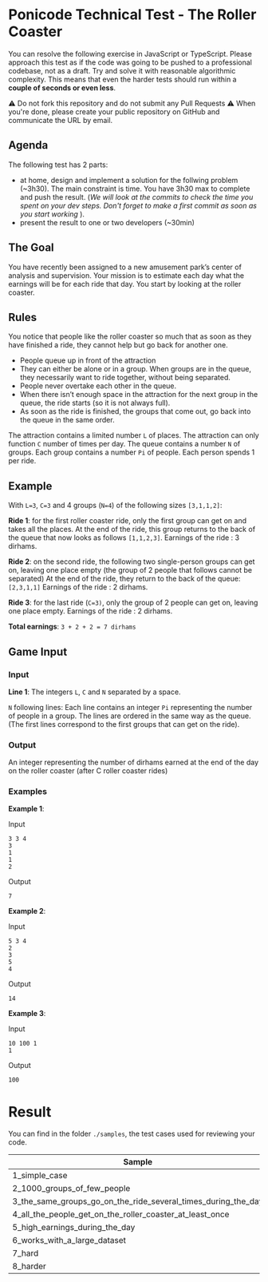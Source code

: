 # Ponicode Technical Test - The Roller Coaster

You can resolve the following exercise in JavaScript or TypeScript.
Please approach this test as if the code was going to be pushed to a professional codebase, not as a draft.
Try and solve it with reasonable algorithmic complexity. This means that even the harder tests should run within a **couple of seconds or even less**.

:warning: Do not fork this repository and do not submit any Pull Requests :warning:
When you're done, please create your public repository on GitHub and communicate the URL by email.

## Agenda

The following test has 2 parts:

* at home, design and implement a solution for the follwing problem (~3h30). The main constraint is time. You have 3h30 max to complete and push the result. (_We will look at the commits to check the time you spent on your dev steps. Don't forget to make a first commit as soon as you start working_ ).
* present the result to one or two developers (~30min)

## The Goal

You have recently been assigned to a new amusement park’s center of analysis and supervision. Your mission is to estimate each day what the earnings will be for each ride that day. You start by looking at the roller coaster.

## Rules

You notice that people like the roller coaster so much that as soon as they have finished a ride, they cannot help but go back for another one.

* People queue up in front of the attraction
* They can either be alone or in a group. When groups are in the queue, they necessarily want to ride together, without being separated.
* People never overtake each other in the queue.
* When there isn’t enough space in the attraction for the next group in the queue, the ride starts (so it is not always full).
* As soon as the ride is finished, the groups that come out, go back into the queue in the same order.

The attraction contains a limited number `L` of places.
The attraction can only function `C` number of times per day.
The queue contains a number `N` of groups.
Each group contains a number `Pi` of people.
Each person spends 1  per ride.

## Example
With `L=3`, `C=3` and 4 groups (`N=4`) of the following sizes `[3,1,1,2]`:

**Ride 1**: for the first roller coaster ride, only the first group can get on and takes all the places. At the end of the ride, this group returns to the back of the queue that now looks as follows `[1,1,2,3]`.
Earnings of the ride : 3 dirhams.

**Ride 2**: on the second ride, the following two single-person groups can get on, leaving one place empty (the group of 2 people that follows cannot be separated) At the end of the ride, they return to the back of the queue: `[2,3,1,1]`
Earnings of the ride : 2 dirhams.

**Ride 3**: for the last ride (`C=3)`, only the group of 2 people can get on, leaving one place empty. Earnings of the ride : 2 dirhams.

**Total earnings**: `3 + 2 + 2 = 7 dirhams`

## Game Input

### Input

**Line 1**: The integers `L`, `C` and `N` separated by a space.

`N` following lines: Each line contains an integer `Pi` representing the number of people in a group. The lines are ordered in the same way as the queue. (The first lines correspond to the first groups that can get on the ride).

### Output
An integer representing the number of dirhams earned at the end of the day on the roller coaster (after C roller coaster rides)

### Examples

**Example 1**:

Input
```
3 3 4
3
1
1
2
```

Output
```
7
```


**Example 2**:

Input
```
5 3 4
2
3
5
4
```

Output
```
14
```

**Example 3**:

Input
```
10 100 1
1
```

Output
```
100
```

# Result
You can find in the folder `./samples`, the test cases used  for reviewing your code.

| Sample                                                        | Expected result   |
| ------------------------------------------------------------- | ----------------- |
| 1_simple_case                                                 | 7                 |
| 2_1000_groups_of_few_people                                   | 3935              |
| 3_the_same_groups_go_on_the_ride_several_times_during_the_day | 15                |
| 4_all_the_people_get_on_the_roller_coaster_at_least_once      | 15000             |
| 5_high_earnings_during_the_day                                | 4999975000        |
| 6_works_with_a_large_dataset                                  | 89744892565569    |
| 7_hard                                                        | 8974489271113753  |
| 8_harder                                                      | 89744892714152289 |